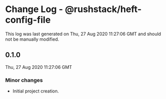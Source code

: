 # Change Log - @rushstack/heft-config-file

This log was last generated on Thu, 27 Aug 2020 11:27:06 GMT and should not be manually modified.

## 0.1.0
Thu, 27 Aug 2020 11:27:06 GMT

### Minor changes

- Initial project creation.

